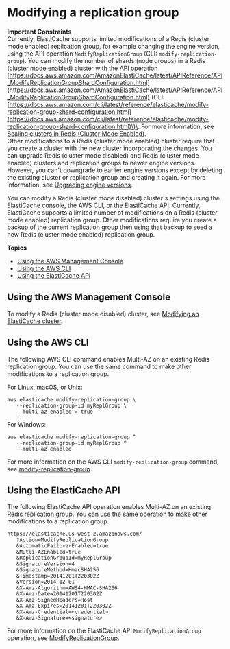# Modifying a replication group<a name="Replication.Modify"></a>

**Important Constraints**  
Currently, ElastiCache supports limited modifications of a Redis \(cluster mode enabled\) replication group, for example changing the engine version, using the API operation `ModifyReplicationGroup` \(CLI: `modify-replication-group`\)\. You can modify the number of shards \(node groups\) in a Redis \(cluster mode enabled\) cluster with the API operation [https://docs.aws.amazon.com/AmazonElastiCache/latest/APIReference/API_ModifyReplicationGroupShardConfiguration.html](https://docs.aws.amazon.com/AmazonElastiCache/latest/APIReference/API_ModifyReplicationGroupShardConfiguration.html) \(CLI: [https://docs.aws.amazon.com/cli/latest/reference/elasticache/modify-replication-group-shard-configuration.html](https://docs.aws.amazon.com/cli/latest/reference/elasticache/modify-replication-group-shard-configuration.html)\)\. For more information, see [Scaling clusters in Redis \(Cluster Mode Enabled\)](scaling-redis-cluster-mode-enabled.md)\.  
Other modifications to a Redis \(cluster mode enabled\) cluster require that you create a cluster with the new cluster incorporating the changes\.
You can upgrade Redis \(cluster mode disabled\) and Redis \(cluster mode enabled\) clusters and replication groups to newer engine versions\. However, you can't downgrade to earlier engine versions except by deleting the existing cluster or replication group and creating it again\. For more information, see [Upgrading engine versions](VersionManagement.md)\.

You can modify a Redis \(cluster mode disabled\) cluster's settings using the ElastiCache console, the AWS CLI, or the ElastiCache API\. Currently, ElastiCache supports a limited number of modifications on a Redis \(cluster mode enabled\) replication group\. Other modifications require you create a backup of the current replication group then using that backup to seed a new Redis \(cluster mode enabled\) replication group\.

**Topics**
+ [Using the AWS Management Console](#Replication.Modify.CON)
+ [Using the AWS CLI](#Replication.Modify.CLI)
+ [Using the ElastiCache API](#Replication.Modify.API)

## Using the AWS Management Console<a name="Replication.Modify.CON"></a>

To modify a Redis \(cluster mode disabled\) cluster, see [Modifying an ElastiCache cluster](Clusters.Modify.md)\.

## Using the AWS CLI<a name="Replication.Modify.CLI"></a>

The following AWS CLI command enables Multi\-AZ on an existing Redis replication group\. You can use the same command to make other modifications to a replication group\.

For Linux, macOS, or Unix:

```
aws elasticache modify-replication-group \
   --replication-group-id myReplGroup \
   --multi-az-enabled = true
```

For Windows:

```
aws elasticache modify-replication-group ^
   --replication-group-id myReplGroup ^
   --multi-az-enabled
```

For more information on the AWS CLI `modify-replication-group` command, see [modify\-replication\-group](https://docs.aws.amazon.com/cli/latest/reference/elasticache/modify-replication-group.html)\.

## Using the ElastiCache API<a name="Replication.Modify.API"></a>

The following ElastiCache API operation enables Multi\-AZ on an existing Redis replication group\. You can use the same operation to make other modifications to a replication group\.

```
https://elasticache.us-west-2.amazonaws.com/
   ?Action=ModifyReplicationGroup
   &AutomaticFailoverEnabled=true  
   &Mutli-AZEnabled=true  
   &ReplicationGroupId=myReplGroup
   &SignatureVersion=4
   &SignatureMethod=HmacSHA256
   &Timestamp=20141201T220302Z
   &Version=2014-12-01
   &X-Amz-Algorithm=AWS4-HMAC-SHA256
   &X-Amz-Date=20141201T220302Z
   &X-Amz-SignedHeaders=Host
   &X-Amz-Expires=20141201T220302Z
   &X-Amz-Credential=<credential>
   &X-Amz-Signature=<signature>
```

For more information on the ElastiCache API `ModifyReplicationGroup` operation, see [ModifyReplicationGroup](https://docs.aws.amazon.com/AmazonElastiCache/latest/APIReference/API_ModifyReplicationGroup.html)\.